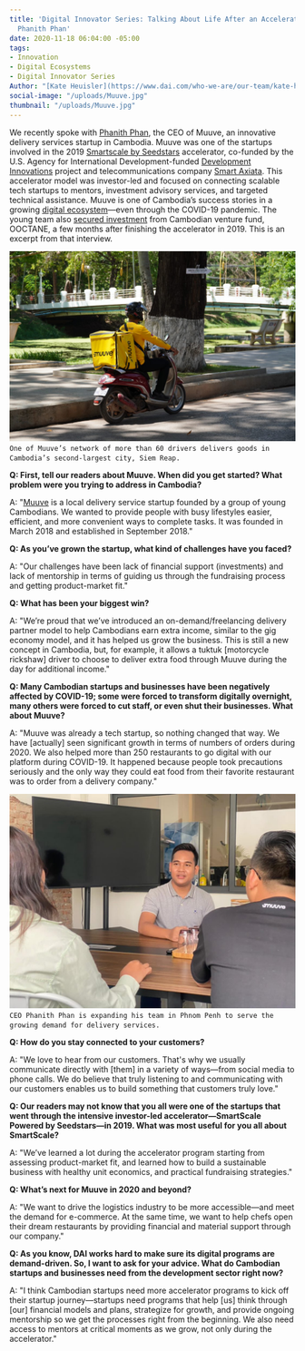 ```yaml
---
title: 'Digital Innovator Series: Talking About Life After an Accelerator with Muuve’s
  Phanith Phan'
date: 2020-11-18 06:04:00 -05:00
tags:
- Innovation
- Digital Ecosystems
- Digital Innovator Series
Author: "[Kate Heuisler](https://www.dai.com/who-we-are/our-team/kate-heuisler)"
social-image: "/uploads/Muuve.jpg"
thumbnail: "/uploads/Muuve.jpg"
---
```


We recently spoke with [Phanith Phan,](https://www.childrenshospitalvanderbilt.org/doctors/barkin-shari) the CEO of Muuve, an innovative delivery services startup in Cambodia. Muuve was one of the startups involved in the 2019 [Smartscale by Seedstars](https://www.smart.com.kh/smartscale-powered-by-seedstars-to-host-its-demo-day-in-phnom-penh/) accelerator, co-funded by the U.S. Agency for International Development-funded [Development Innovations](https://www.dai.com/our-work/projects/cambodia-development-innovations) project and telecommunications company [Smart Axiata](https://www.smart.com.kh/?gclid=Cj0KCQjwreT8BRDTARIsAJLI0KLZGTfnbLbol8X5UuazEsB8sqzo_n9AF92h-QRptDHikMSmCCtMI2caAnohEALw_wcB). This accelerator model was investor-led and focused on connecting scalable tech startups to mentors, investment advisory services, and targeted technical assistance. Muuve is one of Cambodia’s success stories in a growing [digital ecosystem]((https://www.raintreecambodia.com/research))—even through the COVID-19 pandemic. The young team also [secured investment](https://e27.co/cambodias-muuve-scores-funding-from-ooctane-to-take-its-food-delivery-service-to-new-cities-20200123/) from Cambodian venture fund, OOCTANE, a few months after finishing the accelerator in 2019. This is an excerpt from that interview.

<!--more-->

![Muuve.jpg](/uploads/Muuve.jpg)`One of Muuve’s network of more than 60 drivers delivers goods in Cambodia’s second-largest city, Siem Reap.`

**Q: First, tell our readers about Muuve. When did you get started? What problem were you trying to address in Cambodia?**

A: "[Muuve](https://apps.apple.com/kh/app/muuve-food-order-delivery/id1414753417) is a local delivery service startup founded by a group of young Cambodians. We wanted to provide people with busy lifestyles easier, efficient, and more convenient ways to complete tasks. It was founded in March 2018 and established in September 2018."

**Q: As you’ve grown the startup, what kind of challenges have you faced?**

A: "Our challenges have been lack of financial support (investments) and lack of mentorship in terms of guiding us through the fundraising process and getting product-market fit."

**Q: What has been your biggest win?**

A: "We’re proud that we’ve introduced an on-demand/freelancing delivery partner model to help Cambodians earn extra income, similar to the gig economy model, and it has helped us grow the business. This is still a new concept in Cambodia, but, for example, it allows a tuktuk \[motorcycle rickshaw\] driver to choose to deliver extra food through Muuve during the day for additional income."

**Q: Many Cambodian startups and businesses have been negatively affected by COVID-19; some were forced to transform digitally overnight, many others were forced to cut staff, or even shut their businesses. What about Muuve?**

A: "Muuve was already a tech startup, so nothing changed that way. We have \[actually\] seen significant growth in terms of numbers of orders during 2020. We also helped more than 250 restaurants to go digital with our platform during COVID-19. It happened because people took precautions seriously and the only way they could eat food from their favorite restaurant was to order from a delivery company."

![Muuve 1.jpg](/uploads/Muuve%201.jpg)`CEO Phanith Phan is expanding his team in Phnom Penh to serve the growing demand for delivery services.`

**Q: How do you stay connected to your customers?**

A: "We love to hear from our customers. That's why we usually communicate directly with \[them\] in a variety of ways—from social media to phone calls. We do believe that truly listening to and communicating with our customers enables us to build something that customers truly love."

**Q: Our readers may not know that you all were one of the startups that went through the intensive investor-led accelerator—SmartScale Powered by Seedstars—in 2019. What was most useful for you all about SmartScale?**

A: "We’ve learned a lot during the accelerator program starting from assessing product-market fit, and learned how to build a sustainable business with healthy unit economics, and practical fundraising strategies."

**Q: What’s next for Muuve in 2020 and beyond?**

A: "We want to drive the logistics industry to be more accessible—and meet the demand for e-commerce. At the same time, we want to help chefs open their dream restaurants by providing financial and material support through our company."

**Q: As you know, DAI works hard to make sure its digital programs are demand-driven. So, I want to ask for your advice. What do Cambodian startups and businesses need from the development sector right now?**

A: "I think Cambodian startups need more accelerator programs to kick off their startup journey—startups need programs that help \[us\] think through \[our\] financial models and plans, strategize for growth, and provide ongoing mentorship so we get the processes right from the beginning. We also need access to mentors at critical moments as we grow, not only during the accelerator."